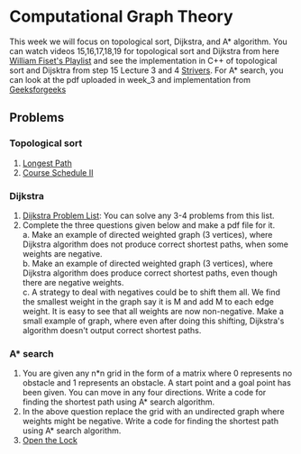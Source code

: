 # Computational Graph Theory
This week we will focus on topological sort, Dijkstra, and A* algorithm. You can watch videos 15,16,17,18,19 for topological sort and Dijkstra from here [William Fiset's Playlist](https://www.youtube.com/playlist?list=PLDV1Zeh2NRsDGO4--qE8yH72HFL1Km93P) and see the implementation in C++ of topological sort and Dijsktra from step 15 Lecture 3 and 4 [Strivers](https://takeuforward.org/strivers-a2z-dsa-course/strivers-a2z-dsa-course-sheet-2). For A\* search, you can look at the pdf uploaded in week_3 and implementation from [Geeksforgeeks](https://www.geeksforgeeks.org/a-search-algorithm/)  

## Problems  
### Topological sort  
1. [Longest Path](https://atcoder.jp/contests/dp/tasks/dp_g)
2. [Course Schedule II](https://leetcode.com/problems/course-schedule-ii/description/)  

### Dijkstra
1. [Dijkstra Problem List](https://leetcode.com/problem-list/53js48ke/): You can solve any 3-4 problems from this list.    
2. Complete the three questions given below and make a pdf file for it.    
a. Make an example of directed weighted graph (3 vertices), where Dijkstra algorithm does not produce correct shortest paths, when some weights are negative.  
b. Make an example of directed weighted graph (3 vertices), where Dijkstra algorithm does produce correct shortest paths, even though there are negative weights.   
c. A strategy to deal with negatives could be to shift them all. We find the smallest weight in the graph say it is M and add M to each edge weight. It is easy to see that all weights are now non-negative. Make a small example of graph, where even after doing this shifting, Dijkstra's algorithm doesn't output correct shortest paths.   

### A* search  
1. You are given any n\*n grid in the form of a matrix where 0 represents no obstacle and 1 represents an obstacle. A start point and a goal point has been given. You can move in any four directions. Write a code for finding the shortest path using A\* search algorithm.
2. In the above question replace the grid with an undirected graph where weights might be negative. Write a code for finding the shortest path using A\* search algorithm.
3. [Open the Lock](https://leetcode.com/problems/open-the-lock/description/)
